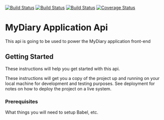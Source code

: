[![Build Status](https://travis-ci.org/runor-thoughtstudio/demo_diary_api.svg?branch=all-entries-feature)](https://travis-ci.org/runor-thoughtstudio/demo_diary_api)   [![Build Status](https://travis-ci.org/runor-thoughtstudio/demo_diary_api.svg?branch=show-entry-feature)](https://travis-ci.org/runor-thoughtstudio/demo_diary_api)   [![Build Status](https://travis-ci.org/runor-thoughtstudio/demo_diary_api.svg?branch=create-entry-feature)](https://travis-ci.org/runor-thoughtstudio/demo_diary_api)   [![Coverage Status](https://coveralls.io/repos/github/runor-thoughtstudio/demo_diary_api/badge.svg?branch=develop)](https://coveralls.io/github/runor-thoughtstudio/demo_diary_api?branch=develop)

# MyDiary Application Api

This api is going to be used to power the MyDiary application front-end

## Getting Started

These instructions will help you get started with this api.

These instructions will get you a copy of the project up and running on your local machine for development and testing purposes. See deployment for notes on how to deploy the project on a live system.

### Prerequisites

What things you will need to setup
Babel, etc.
